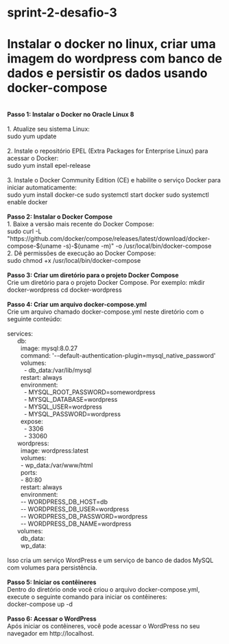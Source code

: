 # sprint-2-desafio-3
<h1><strong>Instalar o docker no linux, criar uma imagem do wordpress com banco de dados e persistir os dados usando docker-compose</strong></h1>
<br>
<strong>Passo 1: Instalar o Docker no Oracle Linux 8</strong>
<br><br>
	1. Atualize seu sistema Linux:
 <br>
	sudo yum update
 <br><br>
	2. Instale o repositório EPEL (Extra Packages for Enterprise Linux) para acessar o Docker:
 <br>
	sudo yum install epel-release
 <br><br>
	3. Instale o Docker Community Edition (CE) e habilite o serviço Docker para iniciar automaticamente:
 <br>
	sudo yum install docker-ce
	sudo systemctl start docker
	sudo systemctl enable docker
 <br><br>
<strong>Passo 2: Instalar o Docker Compose</strong>
<br>
	1. Baixe a versão mais recente do Docker Compose:
 <br>
	sudo curl -L "https://github.com/docker/compose/releases/latest/download/docker-compose-$(uname -s)-$(uname -m)" -o /usr/local/bin/docker-compose
 <br>
	2. Dê permissões de execução ao Docker Compose:
 <br>
	sudo chmod +x /usr/local/bin/docker-compose
 <br><br>
<strong>Passo 3: Criar um diretório para o projeto Docker Compose</strong>
<br>
	Crie um diretório para o projeto Docker Compose. Por exemplo:
	mkdir docker-wordpress
	cd docker-wordpress
 <br><br>
<strong>Passo 4: Criar um arquivo docker-compose.yml</strong>
<br>
	Crie um arquivo chamado docker-compose.yml neste diretório com o seguinte conteúdo:
 <br><br>
services:
<br>
  &nbsp;&nbsp;&nbsp;&nbsp;&nbsp;&nbsp;db:
	<br>
    &nbsp;&nbsp;&nbsp;&nbsp;&nbsp;&nbsp;&nbsp;&nbsp;image: mysql:8.0.27
		<br>
    &nbsp;&nbsp;&nbsp;&nbsp;&nbsp;&nbsp;&nbsp;&nbsp;command: '--default-authentication-plugin=mysql_native_password'
		<br>
    &nbsp;&nbsp;&nbsp;&nbsp;&nbsp;&nbsp;&nbsp;&nbsp;volumes:
		<br>
      &nbsp;&nbsp;&nbsp;&nbsp;&nbsp;&nbsp;&nbsp;&nbsp;&nbsp;&nbsp;- db_data:/var/lib/mysql
			<br>
    &nbsp;&nbsp;&nbsp;&nbsp;&nbsp;&nbsp;&nbsp;&nbsp;restart: always
		<br>
    &nbsp;&nbsp;&nbsp;&nbsp;&nbsp;&nbsp;&nbsp;&nbsp;environment:
		<br>
      &nbsp;&nbsp;&nbsp;&nbsp;&nbsp;&nbsp;&nbsp;&nbsp;&nbsp;&nbsp;- MYSQL_ROOT_PASSWORD=somewordpress
			<br>
      &nbsp;&nbsp;&nbsp;&nbsp;&nbsp;&nbsp;&nbsp;&nbsp;&nbsp;&nbsp;- MYSQL_DATABASE=wordpress
			<br>
      &nbsp;&nbsp;&nbsp;&nbsp;&nbsp;&nbsp;&nbsp;&nbsp;&nbsp;&nbsp;- MYSQL_USER=wordpress
			<br>
      &nbsp;&nbsp;&nbsp;&nbsp;&nbsp;&nbsp;&nbsp;&nbsp;&nbsp;&nbsp;- MYSQL_PASSWORD=wordpress
			<br>
    &nbsp;&nbsp;&nbsp;&nbsp;&nbsp;&nbsp;&nbsp;&nbsp;expose:
		<br>
      &nbsp;&nbsp;&nbsp;&nbsp;&nbsp;&nbsp;&nbsp;&nbsp;&nbsp;&nbsp;- 3306
			<br>
      &nbsp;&nbsp;&nbsp;&nbsp;&nbsp;&nbsp;&nbsp;&nbsp;&nbsp;&nbsp;- 33060
			<br>
  &nbsp;&nbsp;&nbsp;&nbsp;&nbsp;&nbsp;wordpress:
	<br>
    &nbsp;&nbsp;&nbsp;&nbsp;&nbsp;&nbsp;&nbsp;&nbsp;image: wordpress:latest
		<br>
    &nbsp;&nbsp;&nbsp;&nbsp;&nbsp;&nbsp;&nbsp;&nbsp;volumes:
		<br>
      &nbsp;&nbsp;&nbsp;&nbsp;&nbsp;&nbsp;&nbsp;&nbsp;- wp_data:/var/www/html
			<br>
    &nbsp;&nbsp;&nbsp;&nbsp;&nbsp;&nbsp;&nbsp;&nbsp;ports:
		<br>
      &nbsp;&nbsp;&nbsp;&nbsp;&nbsp;&nbsp;&nbsp;&nbsp;- 80:80
			<br>
    &nbsp;&nbsp;&nbsp;&nbsp;&nbsp;&nbsp;&nbsp;&nbsp;restart: always
		<br>
    &nbsp;&nbsp;&nbsp;&nbsp;&nbsp;&nbsp;&nbsp;&nbsp;environment:
		<br>
      &nbsp;&nbsp;&nbsp;&nbsp;&nbsp;&nbsp;&nbsp;&nbsp;-- WORDPRESS_DB_HOST=db
			<br>
      &nbsp;&nbsp;&nbsp;&nbsp;&nbsp;&nbsp;&nbsp;&nbsp;-- WORDPRESS_DB_USER=wordpress
			<br>
      &nbsp;&nbsp;&nbsp;&nbsp;&nbsp;&nbsp;&nbsp;&nbsp;-- WORDPRESS_DB_PASSWORD=wordpress
			<br>
      &nbsp;&nbsp;&nbsp;&nbsp;&nbsp;&nbsp;&nbsp;&nbsp;-- WORDPRESS_DB_NAME=wordpress
			<br>
&nbsp;&nbsp;&nbsp;&nbsp;&nbsp;&nbsp;volumes:
<br>
  &nbsp;&nbsp;&nbsp;&nbsp;&nbsp;&nbsp;&nbsp;&nbsp;db_data:
	<br>
  &nbsp;&nbsp;&nbsp;&nbsp;&nbsp;&nbsp;&nbsp;&nbsp;wp_data:
	<br><br>
Isso cria um serviço WordPress e um serviço de banco de dados MySQL com volumes para persistência.
<br><br>
<strong>Passo 5: Iniciar os contêineres</strong>
<br>
	Dentro do diretório onde você criou o arquivo docker-compose.yml, execute o seguinte comando para iniciar os contêineres:
 <br>
	docker-compose up -d
 <br><br>
<strong>Passo 6: Acessar o WordPress</strong>
<br>
	Após iniciar os contêineres, você pode acessar o WordPress no seu navegador em http://localhost.
